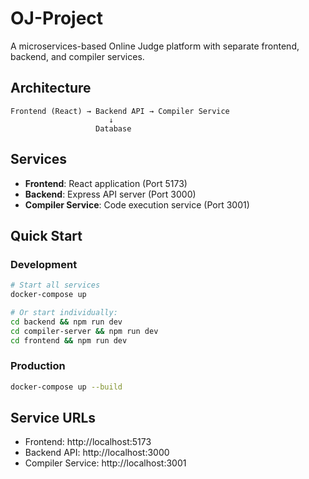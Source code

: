# OJ-Project

A microservices-based Online Judge platform with separate frontend, backend, and compiler services.

## Architecture

```
Frontend (React) → Backend API → Compiler Service
                      ↓
                   Database
```

## Services

- **Frontend**: React application (Port 5173)
- **Backend**: Express API server (Port 3000)  
- **Compiler Service**: Code execution service (Port 3001)

## Quick Start

### Development
```bash
# Start all services
docker-compose up

# Or start individually:
cd backend && npm run dev
cd compiler-server && npm run dev
cd frontend && npm run dev
```

### Production
```bash
docker-compose up --build
```

## Service URLs
- Frontend: http://localhost:5173
- Backend API: http://localhost:3000
- Compiler Service: http://localhost:3001